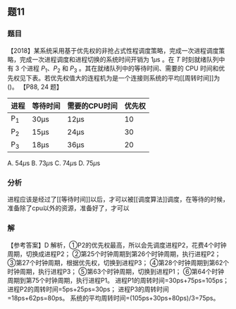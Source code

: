 ## 题11
### 题目
【2018】某系统采用基于优先权的非抢占式性程调度策略，完成一次进程调度策略，完成一次进程调度和进程切换的系统时间开销为 ${1\mu }\mathrm{s}$ 。在 $T$ 时刻就绪队列中有 3 个进程 ${P}_{1}\text{、}{P}_{2}$ 和 ${P}_{3}$ 。其在就绪队列中的等待时间、需要的 CPU 时间和优先权见下表。若优先权值大的连程机为是一个连接则系统的平均[[周转时间]]为()。 【P88, 24 题】

| 进程                 | 等待时间 | 需要的CPU时间 | 优先权 |
|--------------------|------|----------|-----|
| ${\mathrm{P}}_{1}$ | 30μs | 12μs     | 10  |
| ${\mathrm{P}}_{2}$ | 15μs | 24μs     | 30  |
| ${\mathrm{P}}_{3}$ | 18μs | 36μs     | 20  |
A. ${54\mu }\mathrm{s}$ 
B. ${73\mu }\mathrm{s}$ 
C. ${74\mu }\mathrm{s}$ 
D. ${75\mu }\mathrm{s}$
### 分析
进程应该是经过了[[等待时间]]以后，才可以被[[调度算法]]调度，在等待的时候，准备除了cpu以外的资源，准备好了，才可以
### 解
【参考答案】D
解析，①P2的优先权最高，所以会先调度进程P2，花费4个时钟周期，切换成进程P2；
②第25个时钟周期到第26个时钟周期，执行进程P2；
③第27个时钟周期，根据优先权，切换到进程P3；
④第28个时钟周期到第62个时钟周期，执行进程P3；
⑤第63个时钟周期，切换到进程P1；
⑥第64个时钟周期到第75个时钟周期，执行进程P1。
进程P1的周转时间=30ps+75ps=105ps；
进程P2的周转时间=5ps+25ps=30ps；
进程P3的周转时间=18ps+62ps=80ps。
系统的平均周转时间=(105ps+30ps+80ps)/3=75ps。